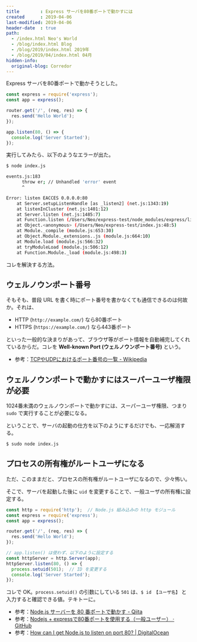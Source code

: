 ```yaml
---
title        : Express サーバを80番ポートで動かすには
created      : 2019-04-06
last-modified: 2019-04-06
header-date  : true
path:
  - /index.html Neo's World
  - /blog/index.html Blog
  - /blog/2019/index.html 2019年
  - /blog/2019/04/index.html 04月
hidden-info:
  original-blog: Corredor
---
```


Express サーバを80番ポートで動かそうとした。

```javascript
const express = require('express');
const app = express();

router.get('/', (req, res) => {
  res.send('Hello World');
});

app.listen(80, () => {
  console.log('Server Started');
});
```

実行してみたら、以下のようなエラーが出た。

```bash
$ node index.js

events.js:183
      throw er; // Unhandled 'error' event
      ^

Error: listen EACCES 0.0.0.0:80
    at Server.setupListenHandle [as _listen2] (net.js:1343:19)
    at listenInCluster (net.js:1401:12)
    at Server.listen (net.js:1485:7)
    at Function.listen (/Users/Neo/express-test/node_modules/express/lib/application.js:618:24)
    at Object.<anonymous> (/Users/Neo/express-test/index.js:48:5)
    at Module._compile (module.js:653:30)
    at Object.Module._extensions..js (module.js:664:10)
    at Module.load (module.js:566:32)
    at tryModuleLoad (module.js:506:12)
    at Function.Module._load (module.js:498:3)
```

コレを解決する方法。

## ウェルノウンポート番号

そもそも、普段 URL を書く時にポート番号を書かなくても通信できるのは何故か。それは、

- HTTP (`http://example.com/`) なら80番ポート
- HTTPS (`https://example.com/`) なら443番ポート

といった一般的な決まりがあって、ブラウザ等がポート情報を自動補完してくれているからだ。コレを __Well-known Port (ウェルノウンポート番号)__ という。

- 参考：[TCPやUDPにおけるポート番号の一覧 - Wikipedia](https://ja.wikipedia.org/wiki/TCP%E3%82%84UDP%E3%81%AB%E3%81%8A%E3%81%91%E3%82%8B%E3%83%9D%E3%83%BC%E3%83%88%E7%95%AA%E5%8F%B7%E3%81%AE%E4%B8%80%E8%A6%A7)

## ウェルノウンポートで動かすにはスーパーユーザ権限が必要

1024番未満のウェルノウンポートで動かすには、スーパーユーザ権限、つまり `sudo` で実行することが必要になる。

ということで、サーバの起動の仕方を以下のようにするだけでも、一応解消する。

```bash
$ sudo node index.js
```

## プロセスの所有権がルートユーザになる

ただ、このままだと、プロセスの所有権がルートユーザになるので、少々怖い。

そこで、サーバを起動した後に `uid` を変更することで、一般ユーザの所有権に設定する。

```javascript
const http = require('http');  // Node.js 組み込みの http モジュール
const express = require('express');
const app = express();

router.get('/', (req, res) => {
  res.send('Hello World');
});

// app.listen() は使わず、以下のように設定する
const httpServer = http.Server(app);
httpServer.listen(80, () => {
  process.setuid(501);  // ID を変更する
  console.log('Server Started');
});
```

コレで OK。`process.setuid()` の引数にしている `501` は、`$ id 【ユーザ名】` と入力すると確認できる値。テキトーに。

- 参考：[Node.js サーバーを 80 番ポートで動かす - Qiita](https://qiita.com/janus_wel/items/ee0ea612a075f197a219)
- 参考：[Nodejs + expressで80番ポートを使用する（一般ユーザー） · GitHub](https://gist.github.com/katsube/d33cb3e1ee9db0bd7c873b44493d2e02)
- 参考：[How can I get Node.js to listen on port 80? | DigitalOcean](https://www.digitalocean.com/community/questions/how-can-i-get-node-js-to-listen-on-port-80)
